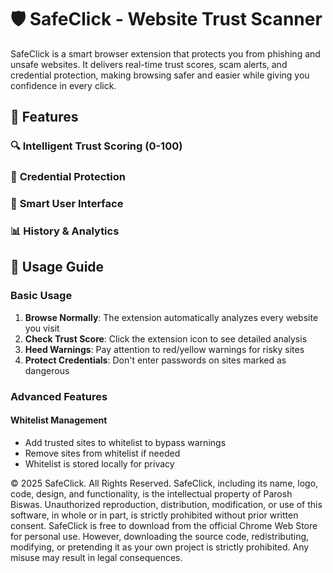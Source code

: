 #  🛡️ SafeClick - Website Trust Scanner
SafeClick is a smart browser extension that protects you from phishing and unsafe websites. It delivers real-time trust scores, scam alerts, and credential protection, making browsing safer and easier while giving you confidence in every click.
## 🌟 Features

### 🔍 **Intelligent Trust Scoring (0-100)**
### 🚨 **Credential Protection**
### 🎨 **Smart User Interface**
### 📊 **History & Analytics**

## 📖 Usage Guide

### Basic Usage

1. **Browse Normally**: The extension automatically analyzes every website you visit
2. **Check Trust Score**: Click the extension icon to see detailed analysis
3. **Heed Warnings**: Pay attention to red/yellow warnings for risky sites
4. **Protect Credentials**: Don't enter passwords on sites marked as dangerous
### Advanced Features

#### Whitelist Management
- Add trusted sites to whitelist to bypass warnings
- Remove sites from whitelist if needed
- Whitelist is stored locally for privacy

© 2025 SafeClick. All Rights Reserved.
SafeClick, including its name, logo, code, design, and functionality, is the intellectual property of Parosh Biswas. Unauthorized reproduction, distribution, modification, or use of this software, in whole or in part, is strictly prohibited without prior written consent.
SafeClick is free to download from the official Chrome Web Store for personal use. However, downloading the source code, redistributing, modifying, or pretending it as your own project is strictly prohibited. Any misuse may result in legal consequences.
